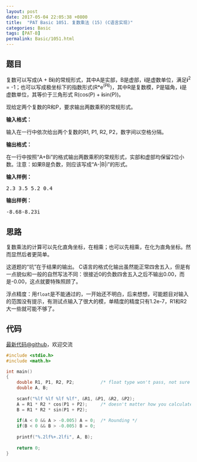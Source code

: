 ```yaml
---
layout: post
date: 2017-05-04 22:05:38 +0800
title:  "PAT Basic 1051. 复数乘法 (15) (C语言实现)"
categories: Basic
tags: [PAT-B]
permalink: Basic/1051.html
---
```


## 题目

<div id="problemContent">
<p>
复数可以写成(A + B<b>i</b>)的常规形式，其中A是实部，B是虚部，<b>i</b>是虚数单位，满足<b>i</b><sup>2</sup> = -1；也可以写成极坐标下的指数形式(R*e<sup>(P<b>i</b>)</sup>)，其中R是复数模，P是辐角，<b>i</b>是虚数单位，其等价于三角形式 R(cos(P) + <b>i</b>sin(P))。</p>
<p>现给定两个复数的R和P，要求输出两数乘积的常规形式。</p>
<p><b>
输入格式：
</b></p>
<p>
输入在一行中依次给出两个复数的R1, P1, R2, P2，数字间以空格分隔。
</p>
<p><b>
输出格式：
</b></p>
<p>
在一行中按照“A+Bi”的格式输出两数乘积的常规形式，实部和虚部均保留2位小数。注意：如果B是负数，则应该写成“A-|B|i”的形式。
</p>
<b>输入样例：</b><pre>
2.3 3.5 5.2 0.4
</pre>
<b>输出样例：</b><pre>
-8.68-8.23i
</pre>
</div>

## 思路

复数乘法的计算可以先化直角坐标，在相乘；也可以先相乘，在化为直角坐标。然而显然后者更简单。

这道题的“坑”在于结果的输出。
C语言的格式化输出虽然能正常四舍五入，但是有一点貌似和一般的自然写法不同：很接近0的负数四舍五入之后不输出0.00，而是-0.00，这点就要特殊照顾了。

浮点精度：用`float`是不能通过的，一开始还不明白，后来想想，可能题目对输入的范围没有提示，有测试点输入了很大的模，单精度的精度只有1.2e-7，R1和R2大一些就可能不够了。

## 代码

[最新代码@github](https://github.com/OliverLew/PAT/blob/master/PATBasic/1051.c)，欢迎交流
```c
#include <stdio.h>
#include <math.h>

int main()
{
    double R1, P1, R2, P2;          /* float type won't pass, not sure why */
    double A, B;
    
    scanf("%lf %lf %lf %lf", &R1, &P1, &R2, &P2);
    A = R1 * R2 * cos(P1 + P2);     /* doesn't matter how you calculate */
    B = R1 * R2 * sin(P1 + P2);
    
    if(A < 0 && A > -0.005) A = 0;  /* Rounding */
    if(B < 0 && B > -0.005) B = 0;
    
    printf("%.2lf%+.2lfi", A, B);
    
    return 0;
}

```